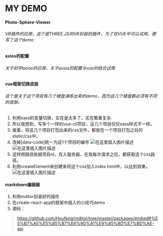 # MY DEMO
#### Photo-Sphere-Viewer
###### VR插件的应用，这个是THREE.JS的VR封装的插件，为了在VUE中可以试用，便写了这个demo
#### axios的配置
###### 关于初学axios的应用，关于axios的配置与vue的结合试用
#### vue框架切换皮肤
###### 这个是关于这个项目有几个楼盘演练出来的demo，因为这几个楼盘都必须有不同的皮肤。
1. 利用sass的变量切换，实在是太多了，实在繁重复杂.
2. 所以我想到，写多个一样的vue-cli项目，这几个项目仅仅sass样式不一样。
3. 接着，将这几个项目打包出来的css文件，都放在一个项目打包之后的static/css中。
4. 改掉[data-code]统一为这1个项目的编号
![在这里插入图片描述](https://img-blog.csdnimg.cn/20181128102724131.png?x-oss-process=image/watermark,type_ZmFuZ3poZW5naGVpdGk,shadow_10,text_aHR0cHM6Ly9ibG9nLmNzZG4ubmV0L3dlaXhpbl8zODM5ODY5OA==,size_16,color_FFFFFF,t_70)
![在这里插入图片描述](https://img-blog.csdnimg.cn/20181128102736591.png)
5. 这样把路径依据项目id，存入服务器，在我每次请求之后，都获取这个css路径。
6. 利用createElement来创建<link>来将这个css加入index.html中，以达到效果。
![在这里插入图片描述](https://img-blog.csdnimg.cn/20181128103023140.jpg?x-oss-process=image/watermark,type_ZmFuZ3poZW5naGVpdGk,shadow_10,text_aHR0cHM6Ly9ibG9nLmNzZG4ubmV0L3dlaXhpbl8zODM5ODY5OA==,size_16,color_FFFFFF,t_70)
#### markdown编辑器
1. 利用mditor封装好的插件
2. 在create-react-app的框架中插入的小技巧demo
3. 源码：
> https://github.com/Houfeng/mditor/tree/master/packages/embed#%E5%B7%A5%E5%85%B7%E6%9D%A1%E9%85%8D%E7%BD%AE-api